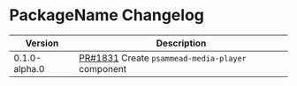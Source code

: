 # PackageName Changelog

| Version | Description |
|---------|-------------|
| 0.1.0-alpha.0 | [PR#1831](https://github.com/bbc/psammead/pull/1831) Create `psammead-media-player` component |